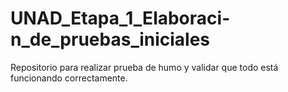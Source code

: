 # UNAD_Etapa_1_Elaboraci-n_de_pruebas_iniciales
Repositorio para realizar prueba de humo y validar que todo está funcionando correctamente.
